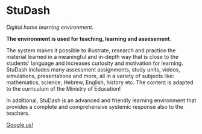 # StuDash

*Digital home learning environment*. 

**The environment is used for teaching, learning and assessment**.

The system makes it possible to illustrate, research and practice the material learned in a meaningful and in-depth way that is close to the students' language and increases curiosity and motivation for learning.
StuDash includes many assessment assignments, study units, videos, simulations, presentations and more, all in a variety of subjects like: mathematics, science, Hebrew, English, history etc.
The content is adapted to the curriculum of the Ministry of Education!

In additional, StuDash is an advanced and friendly learning environment that provides a complete and comprehensive systemic response also to the teachers.

[Google us!]

[Google us!]: <https://www.google.com/search?hl=en&sxsrf=ALeKk03LQZeAn0fRA5ELqm1o3W6VZ4RNDA%3A1605394955565&ei=C2KwX_f7IfqN1fAP2dW3qA8&q=StuDash&oq=StuDash&gs_lcp=CgZwc3ktYWIQAzIECCMQJzoECAAQRzoICAAQyQMQkQI6BQgAEJECOgcIABCxAxBDOgQIABBDOggIABCxAxCDAToFCAAQsQM6CwguELEDEMcBEKMCOgcIABDJAxBDOgIILjoCCAA6BAguEEM6BwgAEAoQywE6BAgAEAo6CggAELEDEMkDEEM6BAguEApQvo4BWISXAWDZnQFoAHAHeACAAaABiAHNB5IBAzAuN5gBAKABAaoBB2d3cy13aXrIAQjAAQE&sclient=psy-ab&ved=0ahUKEwi3rbOgkoPtAhX6RhUIHdnqDfUQ4dUDCA0&uact=5>